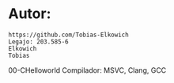 # Autor:
    https://github.com/Tobias-Elkowich
    Legajo: 203.585-6
    Elkowich
    Tobias
00-CHelloworld
Compilador: MSVC, Clang, GCC